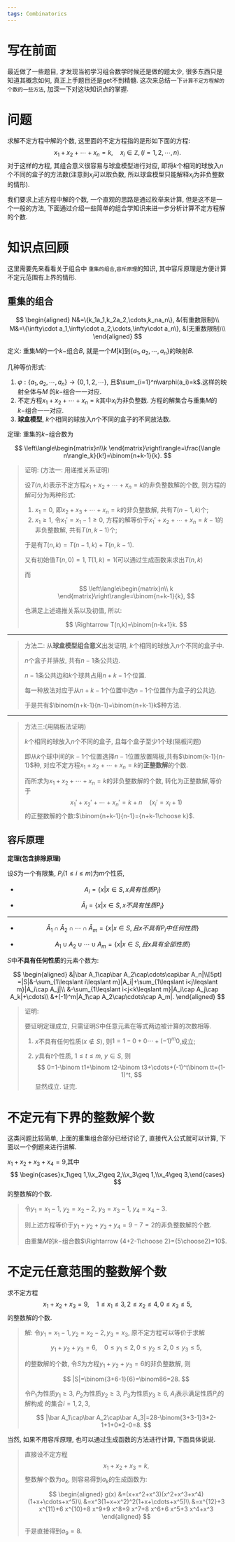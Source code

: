 ```yaml
---
tags: Combinatorics
---
```




# 写在前面

最近做了一些题目, 才发现当初学习组合数学时候还是做的题太少, 很多东西只是知道其概念如何, 真正上手题目还是get不到精髓. 这次来总结一下`计算不定方程解的个数的一些方法`, 加深一下对这块知识点的掌握.



# 问题

求解不定方程中解的个数, 这里面的不定方程指的是形如下面的方程:
$$
x_1+x_2+\cdots+x_n=k, \quad x_i\in \mathbb{Z},(i=1,2,\cdots, n).
$$
对于这样的方程, 其组合意义很容易与球盒模型进行对应, 即将$k$个相同的球放入$n$个不同的盒子的方法数(注意到$x_i$可以取负数, 所以球盒模型只能解释$x_i$为非负整数的情形).

我们要求上述方程中解的个数, 一个直观的思路是通过枚举来计算, 但是这不是一个一般的方法, 下面通过介绍一些简单的组合学知识来进一步分析计算不定方程解的个数.

# 知识点回顾

这里需要先来看看关于组合中 `重集的组合`,`容斥原理`的知识, 其中容斥原理是方便计算不定元范围有上界的情形.



## 重集的组合

$$
\begin{aligned}
    N&=\{k_1a_1,k_2a_2,\cdots,k_na_n\}, &(有重数限制)\\
    M&=\{\infty\cdot a_1,\infty\cdot a_2,\cdots,\infty\cdot a_n\}, &(无重数限制)\\
\end{aligned}
$$

定义: 重集$M$的一个$k-$组合$B$, 就是一个$M[k]$到$\{a_1,a_2,\cdots,a_n\}$的映射$B$.

几种等价形式:

1. $\varphi:\{a_1,a_2,\cdots,a_n\}\to\{0,1,2,\cdots\}$, 且$\sum_{i=1}^n\varphi(a_i)=k$.这样的映射全体与$M$ 的$k-$组合一一对应.
2. 不定方程$x_1+x_2+\cdots+x_n=k$其中$x_i$为非负整数. 方程的解集合与重集$M$的$k-$组合一一对应.
3. **球盒模型**, $k$个相同的球放入$n$个不同的盒子的不同放法数.



定理: 重集的$k-$组合数为


$$
\left\langle\begin{matrix}n\\k
\end{matrix}\right\rangle=\frac{\langle n\rangle_k}{k!}=\binom{n+k-1}{k}.
$$


> 证明: (方法一: 用递推关系证明)
>
> 设$T(n,k)$表示不定方程$x_1+x_2+\cdots+x_n=k$的非负整数解的个数, 则方程的解可分为两种形式:
>
> 1.   $x_1=0$, 即$x_2+x_3+\cdots+x_n=k$的非负整数解, 共有$T(n-1,k)$个;
> 2.   $x_1\geqslant1$, 令$x_1'=x_1-1\geqslant0$, 方程的解等价于$x_1'+x_2+\cdots+x_n=k-1$的非负整数解, 共有$T(n, k-1)$个;
>
> 于是有$T(n,k)=T(n-1,k)+T(n, k-1)$.
>
> 又有初始值$T(n,0)=1, T(1, k)=1$(可以通过生成函数来求出$T(n,k)$ 
>
> 而
>
> 
> $$
> \left\langle\begin{matrix}n\\ k
> \end{matrix}\right\rangle=\binom{n+k-1}{k},
> $$
> 
>
> 也满足上述递推关系以及初值, 所以:
>
> 
> $$
> \Rightarrow T(n,k)=\binom{n-k+1}k.
> $$

---

>   方法二: 从**球盒模型组合意义**出发证明, $k$个相同的球放入$n$个不同的盒子中.
>
>   $n$个盒子并排放, 共有$n-1$条公共边.
>
>   $n-1$条公共边和$k$个球共占用$n+k-1$个位置.
>
>   每一种放法对应于从$n+k-1$个位置中选$n-1$个位置作为盒子的公共边.
>
>   于是共有$\binom{n+k-1}{n-1}=\binom{n+k-1}k$种方法.

---

>   方法三:(用隔板法证明)
>
>   $k$个相同的球放入$n$个不同的盒子, 且每个盒子至少1个球(隔板问题)
>
>   即从$k$个球中间的$k-1$个位置选择$n-1$位置放置隔板,共有$\binom{k-1}{n-1}$种, 对应不定方程$x_1+x_2+\cdots+x_n=k$的**正整数解**的个数.
>
>   而所求为$x_1+x_2+\cdots+x_n=k$的非负整数解的个数, 转化为正整数解,等价于
>$$
>   x_1'+x_2'+\cdots+x_n'=k+n\quad(x_i'=x_i+1)
>   $$
>   的正整数解的个数:$\binom{n+k-1}{n-1}={n+k-1\choose k}$. 



## 容斥原理

**定理(包含排除原理)** 

设$S$为一个有限集, $P_i(1\le i\le m)$为$m$个性质, 

-   $$
    A_i=\{x|x\in S, x具有性质P_i\}
    $$

-   $$
    \bar A_i=\{x|x\in S, x不具有性质P_i\}
    $$

---

-   $$
    \bar A_1\cap\bar A_2\cap\cdots\cap\bar A_m=\{x|x\in S, 且x不具有P_i中任何性质\}
    $$

-   $$
    A_1\cup A_2\cup\cdots\cup A_m=\{x|x\in S, 且x具有全部性质\}
    $$



$S$中**不具有任何性质**的元素个数为:


$$
\begin{aligned}
&|\bar A_1\cap\bar A_2\cap\cdots\cap\bar A_n|\\[5pt]
=|S|&-\sum_{1\leqslant i\leqslant m}|A_i|+\sum_{1\leqslant i<j\leqslant m}|A_i\cap A_j|\\
&-\sum_{1\leqslant i<j<k\leqslant m}|A_i\cap A_j\cap A_k|+\cdots\\
&+(-1)^m|A_1\cap A_2\cap\cdots\cap A_m|.
\end{aligned}
$$

>   证明:
>
>   要证明定理成立, 只需证明$S$中任意元素在等式两边被计算的次数相等.
>
>   1.   $x$不具有任何性质$(x\notin S)$, 则$1=1-0+0\cdots+(-1)^m0$,成立;
>
>   2.   $y$具有$t$个性质, $1\le t\le m$, $y\in S$, 则
>        $$
>        0=1-\binom t1+\binom t2-\binom t3+\cdots+(-1)^t\binom tt=(1-1)^t,
>        $$
>        显然成立. 证完. 



# 不定元有下界的整数解个数

这类问题比较简单, 上面的重集组合部分已经讨论了, 直接代入公式就可以计算, 下面以一个例题来进行讲解.

$x_1+x_2+x_3+x_4=9$,其中
$$
\begin{cases}x_1\geq 1,\\x_2\geq 2,\\x_3\geq 1,\\x_4\geq 3,\end{cases}
$$
 的整数解的个数. 

>   令$y_1=x_1-1$, $y_2=x_2-2$, $y_3=x_3-1$, $y_4=x_4-3$.
>
>   则上述方程等价于$y_1+y_2+y_3+y_4=9-7=2$的非负整数解的个数.
>
>   由重集$M$的$k-$组合数$\Rightarrow {4+2-1\choose 2}={5\choose2}=10$. 





# 不定元任意范围的整数解个数



求不定方程
$$
x_1+x_2+x_3=9,\quad 1\le x_1\le3,2\le x_2\le 4,0\le x_3\le5,
$$
的整数解的个数. 

>   解: 令$y_1=x_1-1,y_2=x_2-2,y_3=x_3$, 原不定方程可以等价于求解
>
>   
>   $$
>   y_1+y_2+y_3=6,\quad 0\le y_1\le2,0\le y_2\le 2,0\le y_3\le5,
>   $$
>   
>
>   的整数解的个数, 令$S$为方程$y_1+y_2+y_3=6$的非负整数解, 则
>
>   
>   $$
>   |S|=\binom{3+6-1}{6}=\binom86=28.
>   $$
>   
>
>   令$P_1$为性质$y_1\ge 3$, $P_2$为性质$y_2\ge3$, $P_3$为性质$y_3\ge6$, $A_i$表示满足性质$P_i$的解构成 的集合$i=1,2,3$, 
>
>   
>   $$
>   |\bar A_1\cap\bar A_2\cap\bar A_3|=28-\binom{3+3-1}3*2-1+1+0*2-0=8.
>   $$

当然, 如果不用容斥原理, 也可以通过生成函数的方法进行计算, 下面具体说说.

>   直接设不定方程
>   $$
>   x_1+x_2+x_3=k,
>   $$
>   整数解个数为$a_k$, 则容易得到$a_k$的生成函数为:
>
>   
>   $$
>   \begin{aligned}
>   g(x)
>   &=(x+x^2+x^3)(x^2+x^3+x^4)(1+x+\cdots+x^5)\\
>   &=x^3(1+x+x^2)^2(1+x+\cdots+x^5)\\
>   &=x^{12}+3 x^{11}+6 x^{10}+8 x^9+9 x^8+9 x^7+8 x^6+6 x^5+3 x^4+x^3
>   \end{aligned}
>   $$
>   
>
>   于是直接得到$a_9=8$.
